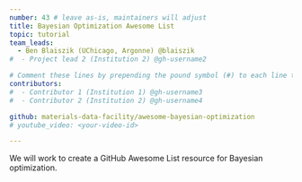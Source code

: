 ```yaml
---
number: 43 # leave as-is, maintainers will adjust
title: Bayesian Optimization Awesome List
topic: tutorial
team_leads:
  - Ben Blaiszik (UChicago, Argonne) @blaiszik
#  - Project lead 2 (Institution 2) @gh-username2

# Comment these lines by prepending the pound symbol (#) to each line to hide these elements
contributors:
#  - Contributor 1 (Institution 1) @gh-username3
#  - Contributor 2 (Institution 2) @gh-username4

github: materials-data-facility/awesome-bayesian-optimization
# youtube_video: <your-video-id>

---
```


We will work to create a GitHub Awesome List resource for Bayesian optimization.
